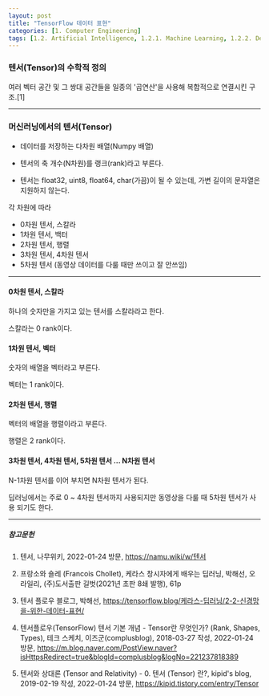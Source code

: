 ```yaml
---
layout: post
title: "TensorFlow 데이터 표현"
categories: [1. Computer Engineering]
tags: [1.2. Artificial Intelligence, 1.2.1. Machine Learning, 1.2.2. Deep Learning, a.a. TensorFlow]
---
```




### 텐서(Tensor)의 수학적 정의

여러 벡터 공간 및 그 쌍대 공간들을 일종의 '곱연산'을 사용해 복합적으로 연결시킨 구조.[1]

---

### 머신러닝에서의 텐서(Tensor)

* 데이터를 저장하는 다차원 배열(Numpy 배열)

* 텐서의 축 개수(N차원)를 랭크(rank)라고 부른다.

* 텐서는 float32, uint8, float64, char(가끔)이 될 수 있는데, 가변 길이의 문자열은 지원하지 않는다.

각 차원에 따라
* 0차원 텐서, 스칼라
* 1차원 텐서, 백터 
* 2차원 텐서, 행렬
* 3차원 텐서, 4차원 텐서
* 5차원 텐서 (동영상 데이터를 다룰 때만 쓰이고 잘 안쓰임)

---

#### 0차원 텐서, 스칼라

하나의 숫자만을 가지고 있는 텐서를 스칼라라고 한다.

스칼라는 0 rank이다.

#### 1차원 텐서, 벡터

숫자의 배열을 벡터라고 부른다.

벡터는 1 rank이다.

#### 2차원 텐서, 행렬

벡터의 배열을 행렬이라고 부른다.

행렬은 2 rank이다.

#### 3차원 텐서, 4차원 텐서, 5차원 텐서 ... N차원 텐서

N-1차원 텐서를 이어 부치면 N차원 텐서가 된다.

딥러닝에서는 주로 0 ~ 4차원 텐서까지 사용되지만 동영상을 다룰 때 5차원 텐서가 사용 되기도 한다.



---
##### 참고문헌

1) 텐서, 나무위키, 2022-01-24 방문, https://namu.wiki/w/텐서

2) 프랑소와 숄레 (Francois Chollet), 케라스 창시자에게 배우는 딥러닝, 박해선, 오라일리, (주)도서출판 길벗(2021년 초판 8쇄 발행), 61p

3) 텐서 플로우 블로그, 박해선, https://tensorflow.blog/케라스-딥러닝/2-2-신경망을-위한-데이터-표현/

4) 텐서플로우(TensorFlow) 텐서 기본 개념 - Tensor란 무엇인가? (Rank, Shapes, Types), 테크 스케치, 이즈군(complusblog), 2018-03-27 작성, 2022-01-24 방문, https://m.blog.naver.com/PostView.naver?isHttpsRedirect=true&blogId=complusblog&logNo=221237818389

5) 텐서와 상대론 (Tensor and Relativity) - 0. 텐서 (Tensor) 란?, kipid's blog, 2019-02-19 작성, 2022-01-24 방문, https://kipid.tistory.com/entry/Tensor

